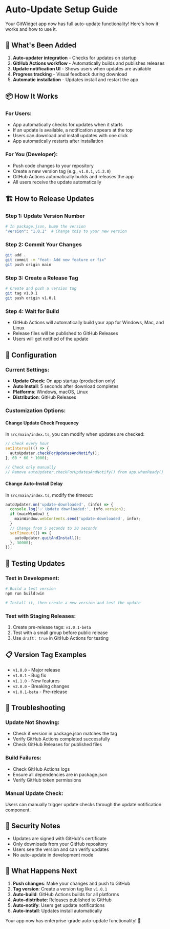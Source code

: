# Auto-Update Setup Guide

Your GitWidget app now has full auto-update functionality! Here's how it works and how to use it.

## 🚀 What's Been Added

1. **Auto-updater integration** - Checks for updates on startup
2. **GitHub Actions workflow** - Automatically builds and publishes releases
3. **Update notification UI** - Shows users when updates are available
4. **Progress tracking** - Visual feedback during download
5. **Automatic installation** - Updates install and restart the app

## 📦 How It Works

### For Users:
- App automatically checks for updates when it starts
- If an update is available, a notification appears at the top
- Users can download and install updates with one click
- App automatically restarts after installation

### For You (Developer):
- Push code changes to your repository
- Create a new version tag (e.g., `v1.0.1`, `v1.2.0`)
- GitHub Actions automatically builds and releases the app
- All users receive the update automatically

## 🏗️ How to Release Updates

### Step 1: Update Version Number
```bash
# In package.json, bump the version
"version": "1.0.1"  # Change this to your new version
```

### Step 2: Commit Your Changes
```bash
git add .
git commit -m "feat: Add new feature or fix"
git push origin main
```

### Step 3: Create a Release Tag
```bash
# Create and push a version tag
git tag v1.0.1
git push origin v1.0.1
```

### Step 4: Wait for Build
- GitHub Actions will automatically build your app for Windows, Mac, and Linux
- Release files will be published to GitHub Releases
- Users will get notified of the update

## 🔧 Configuration

### Current Settings:
- **Update Check**: On app startup (production only)
- **Auto Install**: 5 seconds after download completes
- **Platforms**: Windows, macOS, Linux
- **Distribution**: GitHub Releases

### Customization Options:

#### Change Update Check Frequency
In `src/main/index.ts`, you can modify when updates are checked:

```typescript
// Check every hour
setInterval(() => {
  autoUpdater.checkForUpdatesAndNotify();
}, 60 * 60 * 1000);

// Check only manually
// Remove autoUpdater.checkForUpdatesAndNotify() from app.whenReady()
```

#### Change Auto-Install Delay
In `src/main/index.ts`, modify the timeout:

```typescript
autoUpdater.on('update-downloaded', (info) => {
  console.log('✅ Update downloaded:', info.version);
  if (mainWindow) {
    mainWindow.webContents.send('update-downloaded', info);
  }
  // Change from 5 seconds to 30 seconds
  setTimeout(() => {
    autoUpdater.quitAndInstall();
  }, 30000);
});
```

## 🧪 Testing Updates

### Test in Development:
```bash
# Build a test version
npm run build:win

# Install it, then create a new version and test the update
```

### Test with Staging Releases:
1. Create pre-release tags: `v1.0.1-beta`
2. Test with a small group before public release
3. Use `draft: true` in GitHub Actions for testing

## 📋 Version Tag Examples

- `v1.0.0` - Major release
- `v1.0.1` - Bug fix
- `v1.1.0` - New features
- `v2.0.0` - Breaking changes
- `v1.0.1-beta` - Pre-release

## 🐛 Troubleshooting

### Update Not Showing:
- Check if version in package.json matches the tag
- Verify GitHub Actions completed successfully
- Check GitHub Releases for published files

### Build Failures:
- Check GitHub Actions logs
- Ensure all dependencies are in package.json
- Verify GitHub token permissions

### Manual Update Check:
Users can manually trigger update checks through the update notification component.

## 🔐 Security Notes

- Updates are signed with GitHub's certificate
- Only downloads from your GitHub repository
- Users see the version and can verify updates
- No auto-update in development mode

## 📝 What Happens Next

1. **Push changes**: Make your changes and push to GitHub
2. **Tag version**: Create a version tag like `v1.0.1`
3. **Auto-build**: GitHub Actions builds for all platforms
4. **Auto-distribute**: Releases published to GitHub
5. **Auto-notify**: Users get update notifications
6. **Auto-install**: Updates install automatically

Your app now has enterprise-grade auto-update functionality! 🎉 